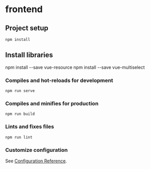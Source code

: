 # frontend

## Project setup
```
npm install
```
## Install libraries
npm install --save vue-resource
npm install --save vue-multiselect


### Compiles and hot-reloads for development
```
npm run serve
```

### Compiles and minifies for production
```
npm run build
```

### Lints and fixes files
```
npm run lint
```

### Customize configuration
See [Configuration Reference](https://cli.vuejs.org/config/).
